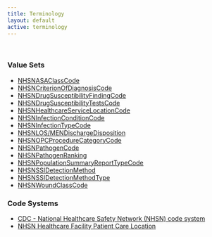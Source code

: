 ```yaml
---
title: Terminology
layout: default
active: terminology
---
```

<!-- { :.no_toc } -->
<!-- TOC  the css styling for this is \pages\assets\css\project.css under 'markdown-toc'-->
<!-- * Do not remove this line (it will not be displayed)
{:toc} -->
<!-- end TOC -->

<br/>

### Value Sets

- [NHSNASAClassCode](ValueSet-2.16.840.1.113883.13.10.html)
- [NHSNCriterionOfDiagnosisCode](ValueSet-2.16.840.1.114222.4.11.3195.html)
- [NHSNDrugSusceptibilityFindingCode](ValueSet-2.16.840.1.113883.13.13.html)
- [NHSNDrugSusceptibilityTestsCode](ValueSet-2.16.840.1.113883.13.15.html)
- [NHSNHealthcareServiceLocationCode](ValueSet-2.16.840.1.113883.13.19.html)
- [NHSNInfectionConditionCode](ValueSet-2.16.840.1.114222.4.11.3196.html)
- [NHSNInfectionTypeCode](ValueSet-2.16.840.1.113883.13.20.html)
- [NHSNLOS/MENDischargeDisposition](ValueSet-2.16.840.1.113883.10.20.5.9.30.html)
- [NHSNOPCProcedureCategoryCode](ValueSet-2.16.840.1.113883.10.20.5.9.34.html)
- [NHSNPathogenCode](ValueSet-2.16.840.1.113883.13.16.html)
- [NHSNPathogenRanking](ValueSet-nhsn-pathogen-ranking.html)
- [NHSNPopulationSummaryReportTypeCode](ValueSet-2.16.840.1.114222.4.11.3595.html)
- [NHSNSSIDetectionMethod](ValueSet-2.16.840.1.113883.10.20.5.9.29.html)
- [NHSNSSIDetectionMethodType](ValueSet-2.16.840.1.113883.10.20.5.9.31.html)
- [NHSNWoundClassCode](ValueSet-2.16.840.1.113883.13.9.html)

### Code Systems

- [CDC - National Healthcare Safety Network (NHSN) code system](CodeSystem-2.16.840.1.113883.6.277.html)
- [NHSN Healthcare Facility Patient Care Location](CodeSystem-2.16.840.1.113883.6.259.html)


